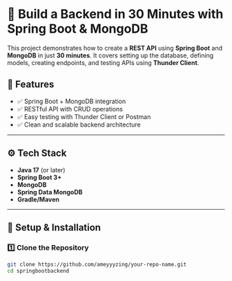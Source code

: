# 🚀 Build a Backend in 30 Minutes with Spring Boot & MongoDB

This project demonstrates how to create a **REST API** using **Spring Boot** and **MongoDB** in just **30 minutes**. It covers setting up the database, defining models, creating endpoints, and testing APIs using **Thunder Client**.

## 📌 Features
- ✅ Spring Boot + MongoDB integration
- ✅ RESTful API with CRUD operations
- ✅ Easy testing with Thunder Client or Postman
- ✅ Clean and scalable backend architecture

---

## ⚙️ Tech Stack
- **Java 17** (or later)
- **Spring Boot 3+**
- **MongoDB**
- **Spring Data MongoDB**
- **Gradle/Maven**

---

## 🔧 Setup & Installation

### **1️⃣ Clone the Repository**
```sh
git clone https://github.com/ameyyyzing/your-repo-name.git
cd springbootbackend
